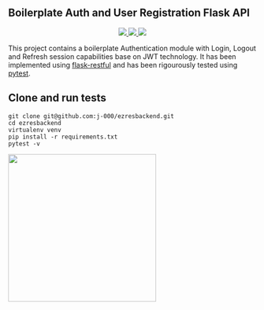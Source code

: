 ## Boilerplate Auth and User Registration Flask API

<p align="center">
  <a href="https://github.com/j-000/ezresbackend/blob/master/LICENSE">
    <img src="https://img.shields.io/apm/l/vim-mode?color=blue&style=flat-square" />
  </a>
  <a href="https://www.python.org/">
    <img src="https://img.shields.io/badge/built%20with-Python-blue.svg?style=flat-square" />
  </a>
  <a href="https://docs.pytest.org/en/latest/">
    <img src="https://img.shields.io/badge/tested%20with-Pytest-green.svg?style=flat-square" />
  </a>
</p>


This project contains a boilerplate Authentication module with Login, Logout and Refresh session capabilities base on JWT technology. 
It has been implemented using [flask-restful](https://flask-restful.readthedocs.io/en/latest/) and has been rigourously tested using [pytest](https://docs.pytest.org/en/latest/).

## Clone and run tests
```
git clone git@github.com:j-000/ezresbackend.git
cd ezresbackend
virtualenv venv
pip install -r requirements.txt
pytest -v
```
<img src="https://github.com/j-000/ezresbackend/blob/master/repo/tests.png" height="300"/>
